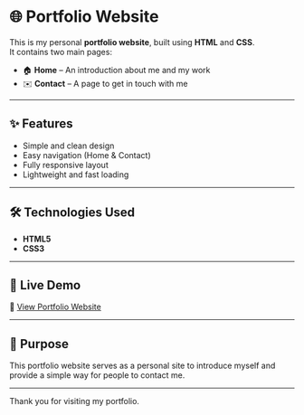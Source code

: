 # 🌐 Portfolio Website  

This is my personal **portfolio website**, built using **HTML** and **CSS**.  
It contains two main pages:  
- 🏠 **Home** – An introduction about me and my work  
- ✉️ **Contact** – A page to get in touch with me  
---

## ✨ Features  
- Simple and clean design  
- Easy navigation (Home & Contact)  
- Fully responsive layout  
- Lightweight and fast loading  

---

## 🛠️ Technologies Used  
- **HTML5**  
- **CSS3**  

---

## 🚀 Live Demo  
🔗 [View Portfolio Website](link) <!-- Replace with your live link -->

---

## 📌 Purpose  
This portfolio website serves as a personal site to introduce myself and provide a simple way for people to contact me.  

---
Thank you for visiting my portfolio.
